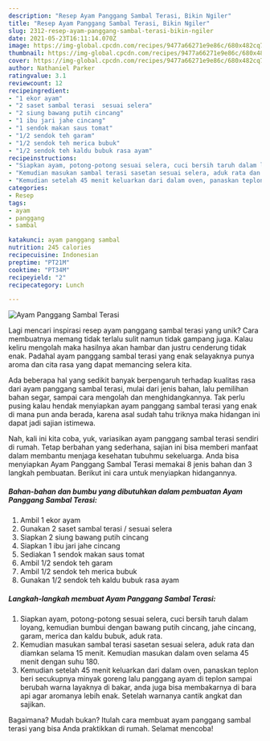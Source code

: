 ```yaml
---
description: "Resep Ayam Panggang Sambal Terasi, Bikin Ngiler"
title: "Resep Ayam Panggang Sambal Terasi, Bikin Ngiler"
slug: 2312-resep-ayam-panggang-sambal-terasi-bikin-ngiler
date: 2021-05-23T16:11:14.070Z
image: https://img-global.cpcdn.com/recipes/9477a66271e9e86c/680x482cq70/ayam-panggang-sambal-terasi-foto-resep-utama.jpg
thumbnail: https://img-global.cpcdn.com/recipes/9477a66271e9e86c/680x482cq70/ayam-panggang-sambal-terasi-foto-resep-utama.jpg
cover: https://img-global.cpcdn.com/recipes/9477a66271e9e86c/680x482cq70/ayam-panggang-sambal-terasi-foto-resep-utama.jpg
author: Nathaniel Parker
ratingvalue: 3.1
reviewcount: 12
recipeingredient:
- "1 ekor ayam"
- "2 saset sambal terasi  sesuai selera"
- "2 siung bawang putih cincang"
- "1 ibu jari jahe cincang"
- "1 sendok makan saus tomat"
- "1/2 sendok teh garam"
- "1/2 sendok teh merica bubuk"
- "1/2 sendok teh kaldu bubuk rasa ayam"
recipeinstructions:
- "Siapkan ayam, potong-potong sesuai selera, cuci bersih taruh dalam loyang, kemudian bumbui dengan bawang putih cincang, jahe cincang, garam, merica dan kaldu bubuk, aduk rata."
- "Kemudian masukan sambal terasi sasetan sesuai selera, aduk rata dan diamkan selama 15 menit. Kemudian masukan dalam oven selama 45 menit dengan suhu 180."
- "Kemudian setelah 45 menit keluarkan dari dalam oven, panaskan teplon beri secukupnya minyak goreng lalu panggang ayam di teplon sampai berubah warna layaknya di bakar, anda juga bisa membakarnya di bara api agar aromanya lebih enak. Setelah warnanya cantik angkat dan sajikan."
categories:
- Resep
tags:
- ayam
- panggang
- sambal

katakunci: ayam panggang sambal 
nutrition: 245 calories
recipecuisine: Indonesian
preptime: "PT21M"
cooktime: "PT34M"
recipeyield: "2"
recipecategory: Lunch

---
```



![Ayam Panggang Sambal Terasi](https://img-global.cpcdn.com/recipes/9477a66271e9e86c/680x482cq70/ayam-panggang-sambal-terasi-foto-resep-utama.jpg)

Lagi mencari inspirasi resep ayam panggang sambal terasi yang unik? Cara membuatnya memang tidak terlalu sulit namun tidak gampang juga. Kalau keliru mengolah maka hasilnya akan hambar dan justru cenderung tidak enak. Padahal ayam panggang sambal terasi yang enak selayaknya punya aroma dan cita rasa yang dapat memancing selera kita.

Ada beberapa hal yang sedikit banyak berpengaruh terhadap kualitas rasa dari ayam panggang sambal terasi, mulai dari jenis bahan, lalu pemilihan bahan segar, sampai cara mengolah dan menghidangkannya. Tak perlu pusing kalau hendak menyiapkan ayam panggang sambal terasi yang enak di mana pun anda berada, karena asal sudah tahu triknya maka hidangan ini dapat jadi sajian istimewa.




Nah, kali ini kita coba, yuk, variasikan ayam panggang sambal terasi sendiri di rumah. Tetap berbahan yang sederhana, sajian ini bisa memberi manfaat dalam membantu menjaga kesehatan tubuhmu sekeluarga. Anda bisa menyiapkan Ayam Panggang Sambal Terasi memakai 8 jenis bahan dan 3 langkah pembuatan. Berikut ini cara untuk menyiapkan hidangannya.

<!--inarticleads1-->

##### Bahan-bahan dan bumbu yang dibutuhkan dalam pembuatan Ayam Panggang Sambal Terasi:

1. Ambil 1 ekor ayam
1. Gunakan 2 saset sambal terasi / sesuai selera
1. Siapkan 2 siung bawang putih cincang
1. Siapkan 1 ibu jari jahe cincang
1. Sediakan 1 sendok makan saus tomat
1. Ambil 1/2 sendok teh garam
1. Ambil 1/2 sendok teh merica bubuk
1. Gunakan 1/2 sendok teh kaldu bubuk rasa ayam




<!--inarticleads2-->

##### Langkah-langkah membuat Ayam Panggang Sambal Terasi:

1. Siapkan ayam, potong-potong sesuai selera, cuci bersih taruh dalam loyang, kemudian bumbui dengan bawang putih cincang, jahe cincang, garam, merica dan kaldu bubuk, aduk rata.
1. Kemudian masukan sambal terasi sasetan sesuai selera, aduk rata dan diamkan selama 15 menit. Kemudian masukan dalam oven selama 45 menit dengan suhu 180.
1. Kemudian setelah 45 menit keluarkan dari dalam oven, panaskan teplon beri secukupnya minyak goreng lalu panggang ayam di teplon sampai berubah warna layaknya di bakar, anda juga bisa membakarnya di bara api agar aromanya lebih enak. Setelah warnanya cantik angkat dan sajikan.




Bagaimana? Mudah bukan? Itulah cara membuat ayam panggang sambal terasi yang bisa Anda praktikkan di rumah. Selamat mencoba!
